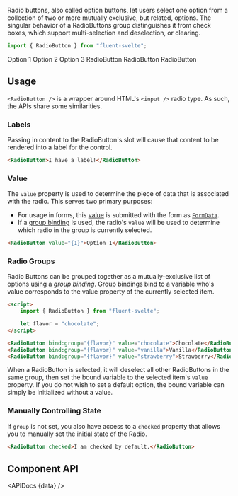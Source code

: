 <script lang="ts">
    import { RadioButton, Button, InfoBar } from "$lib";
    import { Showcase, APIDocs } from "$site/lib";

    import data from "$lib/RadioButton/RadioButton.svelte?sveld&raw";
    
    let group = 1;
</script>

Radio buttons, also called option buttons, let users select one option from a collection of two or more mutually exclusive, but related, options. The singular behavior of a RadioButtons group distinguishes it from check boxes, which support multi-selection and deselection, or clearing.

```ts
import { RadioButton } from "fluent-svelte";
```

<Showcase columns={3} repl="b3c4c774b4b84f948a8a6747e5cf7226">
    <RadioButton value={1} bind:group>Option 1</RadioButton>
    <RadioButton value={2} bind:group>Option 2</RadioButton>
    <RadioButton value={3} bind:group disabled>Option 3</RadioButton>
    <RadioButton checked>RadioButton</RadioButton>
    <RadioButton disabled>RadioButton</RadioButton>
    <RadioButton disabled checked>RadioButton</RadioButton>
</Showcase>

## Usage

`<RadioButton />` is a wrapper around HTML's `<input />` radio type. As such, the APIs share some similarities.

### Labels

Passing in content to the RadioButton's slot will cause that content to be rendered into a label for the control.

```html
<RadioButton>I have a label!</RadioButton>
```

### Value

The `value` property is used to determine the piece of data that is associated with the radio. This serves two primary purposes:

-   For usage in forms, this [value](https://developer.mozilla.org/en-US/docs/Web/HTML/Element/input/checkbox#value) is submitted with the form as [`FormData`](https://developer.mozilla.org/en-US/docs/Web/API/FormData).
-   If a [group binding](#radio-groups) is used, the radio's `value` will be used to determine which radio in the group is currently selected.

```html
<RadioButton value="{1}">Option 1</RadioButton>
```

### Radio Groups

Radio Buttons can be grouped together as a mutually-exclusive list of options using a _group binding_. Group bindings bind to a variable who's value corresponds to the value property of the currently selected item.

```html
<script>
	import { RadioButton } from "fluent-svelte";

	let flavor = "chocolate";
</script>

<RadioButton bind:group="{flavor}" value="chocolate">Chocolate</RadioButton>
<RadioButton bind:group="{flavor}" value="vanilla">Vanilla</RadioButton>
<RadioButton bind:group="{flavor}" value="strawberry">Strawberry</RadioButton>
```

When a RadioButton is selected, it will deselect all other RadioButtons in the same group, then set the bound variable to the selected item's `value` property. If you do not wish to set a default option, the bound variable can simply be initialized without a value.

### Manually Controlling State

If `group` is not set, you also have access to a `checked` property that allows you to manually set the initial state of the Radio.

```html
<RadioButton checked>I am checked by default.</RadioButton>
```

## Component API

<APIDocs {data} />
